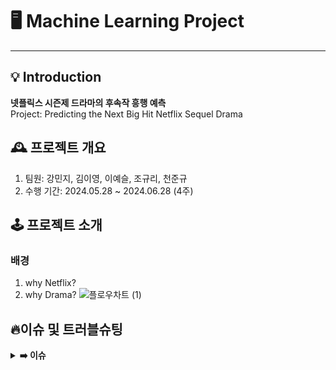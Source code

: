 # 🖥 Machine Learning Project
---
## 💡 Introduction
**넷플릭스 시즌제 드라마의 후속작 흥행 예측**  
Project: Predicting the Next Big Hit Netflix Sequel Drama

## 🕰️ 프로젝트 개요
1. 팀원: 강민지, 김이영, 이예슬, 조규리, 천준규
2. 수행 기간: 2024.05.28 \~ 2024.06.28 (4주)

## **🕹 프로젝트 소개**
### 배경
1. why Netflix?
2. why Drama?
![플로우차트 (1)](https://github.com/ML-project-3/ML_project/assets/155655348/007df57f-8f62-4b23-9fed-230d74c56556)

## 🔥이슈 및 트러블슈팅

<details>
<summary><b>➡️ 이슈</b></summary>
  
> **문제** : 
>
> **해결** : 
  
</details>
